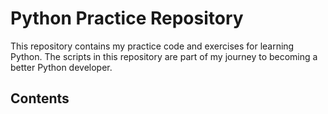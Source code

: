 # Python Practice Repository

This repository contains my practice code and exercises for learning Python. The scripts in this repository are part of my journey to becoming a better Python developer.

## Contents



